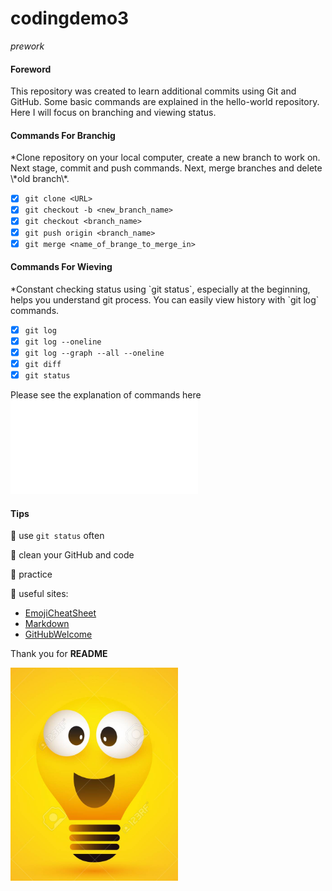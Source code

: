 # codingdemo3
*prework*

<h4>Foreword</h4>

This repository was created to learn additional commits using Git and GitHub.
Some basic commands are explained in the hello-world repository. Here I will focus on branching and
viewing status.

<h4>Commands For Branchig</h4>
*Clone repository on your local computer, create a new branch to work on.
Next stage, commit and push commands. Next, merge branches and delete \*old branch\*.

- [x] `git clone <URL>`
- [x] `git checkout -b <new_branch_name>`
- [x] `git checkout <branch_name>`
- [x] `git push origin <branch_name>`
- [x] `git merge <name_of_brange_to_merge_in>`

<h4>Commands For Wieving</h4>
*Constant checking status using `git status`, especially at the beginning, helps you
understand git process. You can easily view history with `git log` commands.

- [x] `git log`
- [x] `git log --oneline`
- [x] `git log --graph --all --oneline`
- [x] `git diff`
- [x] `git status`

Please see the explanation of commands here ![GitBasicCommands](docs/GitBasics.pdf)

<h4>Tips</h4>

:round_pushpin: use `git status` often

:round_pushpin: clean your GitHub and code

:round_pushpin: practice

:round_pushpin: useful sites: 

- [EmojiCheatSheet](https://github.com/ikatyang/emoji-cheat-sheet/blob/master/README.md)
- [Markdown](https://help.github.com/en/github/writing-on-github/basic-writing-and-formatting-syntax)
- [GitHubWelcome](https://guides.github.com/?email_source=welcome)

Thank you for **README** 

![](images/bulb.PNG)

